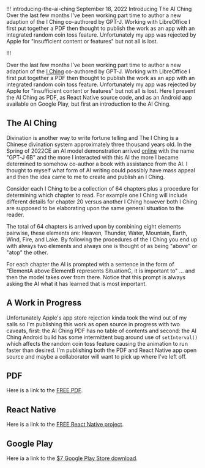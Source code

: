 !!!
introducing-the-ai-ching
September 18, 2022
Introducing The AI Ching
Over the last few months I've been working part time to author a new adaption of the I Ching co-authored by GPT-J. Working with LibreOffice I first put together a PDF then thought to publish the work as an app with an integrated random coin toss feature. Unfortunately my app was rejected by Apple for "insufficient content or features" but not all is lost.
<!--no banner-->
!!!


Over the last few months I've been working part time to author a new adaption of the [I Ching](https://en.wikipedia.org/wiki/I_Ching) co-authored by GPT-J. Working with LibreOffice I first put together a PDF then thought to publish the work as an app with an integrated random coin toss feature. Unfortunately my app was rejected by Apple for "insufficient content or features" but not all is lost. Here I present the AI Ching as PDF, as React Native source code, and as an Android app available on Google Play, but first an introduction to the AI Ching.

## The AI Ching
Divination is another way to write fortune telling and The I Ching is a Chinese divination system approximately three thousand years old. In the Spring of 2022CE an AI model demonstration arrived [online](https://textsynth.com/playground.html) with the name "GPT-J 6B" and the more I interacted with this AI the more I became determined to somehow co-author a book with assistance from the AI. I thought to myself what form of AI writing could possibly have mass appeal and then the idea came to me to create and publish an I Ching.

Consider each I Ching to be a collection of 64 chapters plus a procedure for determining which chapter to read. For example one I Ching will include different details for chapter 20 versus another I Ching however both I Ching are supposed to be elaborating upon the same general situation to the reader.

The total of 64 chapters is arrived upon by combining eight elements pairwise, these elements are: Heaven, Thunder, Water, Mountain, Earth, Wind, Fire, and Lake. By following the procedures of the I Ching you end up with always two elements and always one is thought of as being "above" or "atop" the other.

For each chapter the AI is prompted with a sentence in the form of "ElementA above ElementB represents SituationC, it is important to" ... and then the model takes over from there. Notice that this prompt is always asking the AI what it has learned that is most important.

## A Work in Progress
Unfortunately Apple's app store rejection kinda took the wind out of my sails so I'm publishing this work as open source in progress with two caveats, first: the AI Ching PDF has no table of contents and second: the AI Ching Android build has some intermittent bug around use of `setInterval()` which affects the random coin toss feature causing the animation to run faster than desired. I'm publishing both the PDF and React Native app open source and maybe a collaborator will want to pick up where I've left off.

## PDF
Here is a link to the [FREE PDF](https://rhodey.org/assets/ai-ching.pdf).

## React Native
Here is a link to the [FREE React Native project](https://github.com/rhodey/AI-Ching-Mobile).

## Google Play
Here ia a link to the [$7 Google Play Store download](https://play.google.com/store/apps/details?id=com.aiching).
